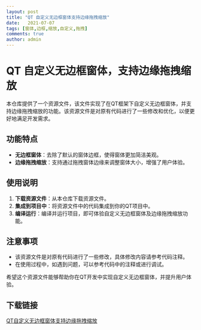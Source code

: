 ```yaml
---
layout: post
title: "QT 自定义无边框窗体支持边缘拖拽缩放"
date:   2021-07-07
tags: [窗体,边框,缩放,自定义,拖拽]
comments: true
author: admin
---
```

# QT 自定义无边框窗体，支持边缘拖拽缩放

本仓库提供了一个资源文件，该文件实现了在QT框架下自定义无边框窗体，并支持边缘拖拽缩放的功能。该资源文件是对原有代码进行了一些修改和优化，以便更好地满足开发需求。

## 功能特点

- **无边框窗体**：去除了默认的窗体边框，使得窗体更加简洁美观。
- **边缘拖拽缩放**：支持通过拖拽窗体边缘来调整窗体大小，增强了用户体验。

## 使用说明

1. **下载资源文件**：从本仓库下载资源文件。
2. **集成到项目中**：将资源文件中的代码集成到你的QT项目中。
3. **编译运行**：编译并运行项目，即可体验自定义无边框窗体及边缘拖拽缩放功能。

## 注意事项

- 该资源文件是对原有代码进行了一些修改，具体修改内容请参考代码注释。
- 在使用过程中，如遇到问题，可以参考代码中的注释或进行调试。

希望这个资源文件能够帮助你在QT开发中实现自定义无边框窗体，并提升用户体验。

## 下载链接

[QT自定义无边框窗体支持边缘拖拽缩放](https://pan.quark.cn/s/9e2a8cba63d2)